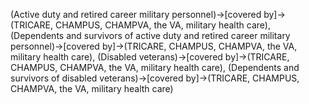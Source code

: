 (Active duty and retired career military personnel)->[covered by]->(TRICARE, CHAMPUS, CHAMPVA, the VA, military health care), (Dependents and survivors of active duty and retired career military personnel)->[covered by]->(TRICARE, CHAMPUS, CHAMPVA, the VA, military health care), (Disabled veterans)->[covered by]->(TRICARE, CHAMPUS, CHAMPVA, the VA, military health care), (Dependents and survivors of disabled veterans)->[covered by]->(TRICARE, CHAMPUS, CHAMPVA, the VA, military health care)